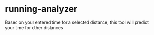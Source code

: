 # running-analyzer
 Based on your entered time for a selected distance, this tool will predict your time for other distances
